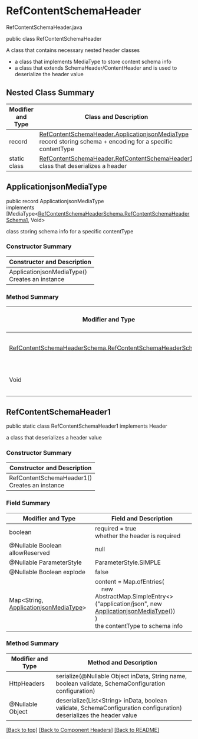 # RefContentSchemaHeader
RefContentSchemaHeader.java

public class RefContentSchemaHeader

A class that contains necessary nested header classes
- a class that implements MediaType to store content schema info
- a class that extends SchemaHeader/ContentHeader and is used to deserialize the header value

## Nested Class Summary
| Modifier and Type | Class and Description |
| ----------------- | --------------------- |
| record | [RefContentSchemaHeader.ApplicationjsonMediaType](#applicationjsonmediatype)<br>record storing schema + encoding for a specific contentType |
| static class | [RefContentSchemaHeader.RefContentSchemaHeader1](#refcontentschemaheader1)<br>class that deserializes a header |


## ApplicationjsonMediaType
public record ApplicationjsonMediaType<br>
implements [MediaType<[RefContentSchemaHeaderSchema.RefContentSchemaHeaderSchema1](../../components/headers/refcontentschemaheader/content/applicationjson/RefContentSchemaHeaderSchema.md#refcontentschemaheaderschema1), Void>

class storing schema info for a specific contentType

### Constructor Summary
| Constructor and Description |
| --------------------------- |
| ApplicationjsonMediaType()<br>Creates an instance |

### Method Summary
| Modifier and Type | Method and Description |
| ----------------- | ---------------------- |
| [RefContentSchemaHeaderSchema.RefContentSchemaHeaderSchema1](../../components/headers/refcontentschemaheader/content/applicationjson/RefContentSchemaHeaderSchema.md#refcontentschemaheaderschema1) | schema()<br>the schema for this MediaType |
| Void | encoding()<br>the encoding info |

## RefContentSchemaHeader1
public static class RefContentSchemaHeader1 implements Header<br>

a class that deserializes a header value

### Constructor Summary
| Constructor and Description |
| --------------------------- |
| RefContentSchemaHeader1()<br>Creates an instance |

### Field Summary
| Modifier and Type | Field and Description |
| ----------------- | --------------------- |
| boolean | required = true<br>whether the header is required |
| @Nullable Boolean allowReserved | null |
| @Nullable ParameterStyle | ParameterStyle.SIMPLE |
| @Nullable Boolean explode | false |
| Map<String, [ApplicationjsonMediaType](#applicationjsonmediatype)> | content =  Map.ofEntries(<br>&nbsp;&nbsp;&nbsp;&nbsp;new AbstractMap.SimpleEntry<>("application/json", new [ApplicationjsonMediaType](#applicationjsonmediatype)())<br>)<br>the contentType to schema info |

### Method Summary
| Modifier and Type | Method and Description |
| ----------------- | ---------------------- |
| HttpHeaders | serialize(@Nullable Object inData, String name, boolean validate, SchemaConfiguration configuration) |
| @Nullable Object | deserialize(List&lt;String&gt; inData, boolean validate, SchemaConfiguration configuration)<br>deserializes the header value |

[[Back to top]](#top) [[Back to Component Headers]](../../../README.md#Component-Headers) [[Back to README]](../../../README.md)
